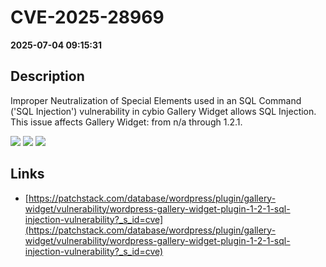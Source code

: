 # CVE-2025-28969

**2025-07-04 09:15:31**

## Description
Improper Neutralization of Special Elements used in an SQL Command ('SQL Injection') vulnerability in cybio Gallery Widget allows SQL Injection. This issue affects Gallery Widget: from n/a through 1.2.1.

![](https://img.shields.io/static/v1?label=Score&message=8.5&color=red)
![](https://img.shields.io/static/v1?label=Severity&message=HIGH&color=red)
![](https://img.shields.io/static/v1?label=CWE&message=SQL&color=green)

## Links
- [https://patchstack.com/database/wordpress/plugin/gallery-widget/vulnerability/wordpress-gallery-widget-plugin-1-2-1-sql-injection-vulnerability?_s_id=cve](https://patchstack.com/database/wordpress/plugin/gallery-widget/vulnerability/wordpress-gallery-widget-plugin-1-2-1-sql-injection-vulnerability?_s_id=cve)
